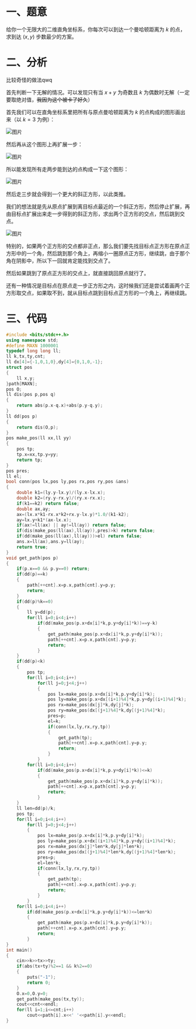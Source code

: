 # 一、题意
给你一个无限大的二维直角坐标系，你每次可以到达一个曼哈顿距离为 $k$ 的点，求到达 $(x,y)$ 步数最少的方案。

# 二、分析
比较奇怪的做法qwq

首先判断一下无解的情况。可以发现只有当 $x+y$ 为奇数且 $k$ 为偶数时无解（一定要取绝对值，~~我因为这个被卡了好久~~）

首先我们可以在直角坐标系里把所有与原点曼哈顿距离为 $k$ 的点构成的图形画出来（以 $k=3$ 为例）：

![图片](https://cdn.luogu.com.cn/upload/image_hosting/bk6efwbk.png)

然后再从这个图形上再扩展一步：

![图片](https://cdn.luogu.com.cn/upload/image_hosting/pp1emaxc.png)

所以能发现所有走两步能到达的点构成一下这个图形：

![图片](https://cdn.luogu.com.cn/upload/image_hosting/8rfyx76i.png)

然后走三步就会得到一个更大的斜正方形，以此类推。

我们的想法就是先从原点扩展到离目标点最近的一个斜正方形，然后停止扩展，再由目标点扩展出来走一步得到的斜正方形，求出两个正方形的交点，然后跳到交点。

![图片](https://cdn.luogu.com.cn/upload/image_hosting/cbqi389i.png)

特别的，如果两个正方形的交点都非正点，那么我们要先找目标点正方形在原点正方形中的一个角，然后跳到那个角上，再缩小一圈原点正方形，继续跳，由于那个角在阴影中，所以下一回就肯定能找到交点了。

然后如果跳到了原点正方形的交点上，就直接跳回原点就行了。

还有一种情况是目标点在原点走一步正方形之内，这时候我们还是尝试着画两个正方形取交点，如果取不到，就从目标点跳到目标点正方形的一个角上，再继续跳。

# 三、代码

```cpp
#include <bits/stdc++.h>
using namespace std;
#define MAXN 1000001
typedef long long ll;
ll k,tx,ty,cnt;
ll dx[4]={-1,0,1,0},dy[4]={0,1,0,-1};
struct pos
{
	ll x,y;
}path[MAXN];
pos O;
ll dis(pos p,pos q)
{
	return abs(p.x-q.x)+abs(p.y-q.y);
}
ll dd(pos p)
{
	return dis(O,p);
}
pos make_pos(ll xx,ll yy)
{
	pos tp;
	tp.x=xx,tp.y=yy;
	return tp;
}
pos pres;
ll el;
bool conn(pos lx,pos ly,pos rx,pos ry,pos &ans)
{
	double k1=(ly.y-lx.y)/(ly.x-lx.x);
	double k2=(ry.y-rx.y)/(ry.x-rx.x);
	if(k1==k2) return false;
	double ax,ay;
	ax=(lx.x*k1-rx.x*k2+rx.y-lx.y)*1.0/(k1-k2);
	ay=lx.y+k1*(ax-lx.x);
	if(ax!=ll(ax) || ay!=ll(ay)) return false;
	if(dis(make_pos(ll(ax),ll(ay)),pres)>k) return false;
	if(dd(make_pos(ll(ax),ll(ay)))>el) return false;
	ans.x=ll(ax),ans.y=ll(ay);
	return true;
}
void get_path(pos p)
{
	if(p.x==0 && p.y==0) return;
	if(dd(p)==k)
	{
		path[++cnt].x=p.x,path[cnt].y=p.y;
		return;
	}
	if(dd(p)%k==0)
	{
		ll y=dd(p);
		for(ll i=0;i<4;i++)
			if(dd(make_pos(p.x+dx[i]*k,p.y+dy[i]*k))==y-k)
			{
				get_path(make_pos(p.x+dx[i]*k,p.y+dy[i]*k));
				path[++cnt].x=p.x,path[cnt].y=p.y;
				return;
			}
	}
	if(dd(p)<k)
	{
		pos tp;
		for(ll i=0;i<4;i++)
			for(ll j=0;j<4;j++)
			{
				pos lx=make_pos(p.x+dx[i]*k,p.y+dy[i]*k);
				pos ly=make_pos(p.x+dx[(i+1)%4]*k,p.y+dy[(i+1)%4]*k);
				pos rx=make_pos(dx[j]*k,dy[j]*k);
				pos ry=make_pos(dx[(j+1)%4]*k,dy[(j+1)%4]*k);
				pres=p;
				el=k;
				if(conn(lx,ly,rx,ry,tp))
				{
					get_path(tp);
					path[++cnt].x=p.x,path[cnt].y=p.y;
					return;
				}
			}
		for(ll i=0;i<4;i++)
			if(dd(make_pos(p.x+dx[i]*k,p.y+dy[i]*k))<=k)
			{
				get_path(make_pos(p.x+dx[i]*k,p.y+dy[i]*k));
				path[++cnt].x=p.x,path[cnt].y=p.y;
				return;
			}
	}
	ll len=dd(p)/k;
	pos tp;
	for(ll i=0;i<4;i++)
		for(ll j=0;j<4;j++)
		{
			pos lx=make_pos(p.x+dx[i]*k,p.y+dy[i]*k);
			pos ly=make_pos(p.x+dx[(i+1)%4]*k,p.y+dy[(i+1)%4]*k);
			pos rx=make_pos(dx[j]*len*k,dy[j]*len*k);
			pos ry=make_pos(dx[(j+1)%4]*len*k,dy[(j+1)%4]*len*k);
			pres=p;
			el=len*k;
			if(conn(lx,ly,rx,ry,tp))
			{
				get_path(tp);
				path[++cnt].x=p.x,path[cnt].y=p.y;
				return;
			}
		}
	for(ll i=0;i<4;i++)
		if(dd(make_pos(p.x+dx[i]*k,p.y+dy[i]*k))<=len*k)
		{
			get_path(make_pos(p.x+dx[i]*k,p.y+dy[i]*k));
			path[++cnt].x=p.x,path[cnt].y=p.y;
			return;
		}
}
int main()
{
	cin>>k>>tx>>ty;
	if(abs(tx+ty)%2==1 && k%2==0)
	{
		puts("-1");
		return 0;
	}
	O.x=0,O.y=0;
	get_path(make_pos(tx,ty));
	cout<<cnt<<endl;
	for(ll i=1;i<=cnt;i++)
		cout<<path[i].x<<' '<<path[i].y<<endl;
}
```

